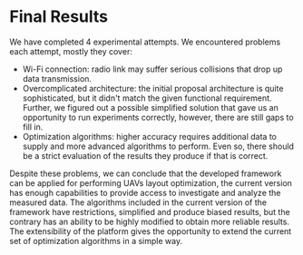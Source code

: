 # Final Results

We have completed 4 experimental attempts. We encountered problems each attempt, mostly they cover:

- Wi-Fi connection: radio link may suffer serious collisions that drop up data transmission.
- Overcomplicated architecture: the initial proposal architecture is quite sophisticated, but it didn't match the given functional requirement. Further, we figured out a possible simplified solution that gave us an opportunity to run experiments correctly, however, there are still gaps to fill in.
- Optimization algorithms: higher accuracy requires additional data to supply and more advanced algorithms to perform. Even so, there should be a strict evaluation of the results they produce if that is correct.

Despite these problems, we can conclude that the developed framework can be applied for performing UAVs layout optimization, the current version has enough capabilities to provide access to investigate and analyze the measured data. The algorithms included in the current version of the framework have restrictions, simplified and produce biased results, but the contrary has an ability to be highly modified to obtain more reliable results. The extensibility of the platform gives the opportunity to extend the current set of optimization algorithms in a simple way.
